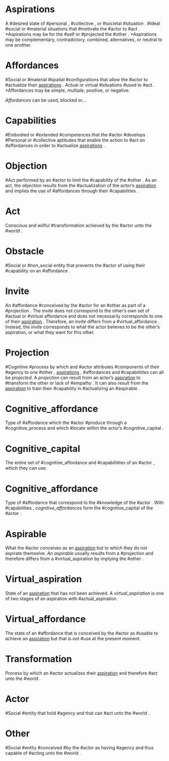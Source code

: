 # Aspirations
A #desired state of #personal , #collective , or #societal #situation . #Ideal #social or #material situations that #motivate the #actor to #act . *Aspirations may be for the #self or #projected the #other . *Aspirations may be complementary, contradictory, combined, alternatives, or neutral to one another.

# Affordances
#Social or #material #spatial #configurations that allow the #actor to #actualize their [aspirations] . Actual or virtual #situations #used to #act . *Affordances may be simple, multiple, positive, or negative.

*Affordances* can be used, blocked or...

# Capabilities
#Embodied or #extended #competences that the #actor #develops . #Personal or #collective aptitudes that enable the action to #act on #affordances in order to #actualize [aspirations] .

# Objection
#Act performed by an #actor to limit the #capability of the #other . As an act, the *objection* results from the #actualization of the actor’s [aspiration] and implies the use of #affordances through their #capabilities . 

# Act
Conscious and willful #transformation achieved by the #actor unto the #world . 

# Obstacle
#Social or #non_social entity that prevents the #actor of using their #capability on an #affordance .

# Invite
An #affordance #conceived by the #actor for an #other as part of a #projection . The *invite* does not correspond to the other’s own set of #actual or #virtual affordance and does not necessarily corresponds to one of their [aspiration] . Therefore, an *invite* differs from a #virtual_affordance . Instead, the *invite* corresponds to what the actor believes to be the other’s aspiration, or what they want for this other. 

# Projection
#Cognitive #process by which and #actor attributes #components of their #agency to one #other . [aspirations] , #affordances and #capabilitites can all be *projected*. A *projection* can result from an actor’s [aspiration] to #transform the other or lack of #empathy . It can also result from the [aspiration] to train their #capability in #actualizing an #aspirable .

# Cognitive_affordance
Type of #affordance which the #actor #produce through a #cognitive_process and which #locate within the actor’s #cognitive_capital .

# Cognitive_capital
The entire set of #cognitive_affordance and #capabiltities of an #actor , which they can use.

# Cognitive_affordance
Type of #affordance that correspond to the #knowledge of the #actor . With #capabilities , *cognitive_affordances* form the #cognitive_capital of the #actor . 

# Aspirable
What the #actor conceives as an [aspiration] but to which they do not aspirate themselve. An *aspirable* usually results from a #projection and therefore differs from a #virtual_aspiration by implying the #other .

# Virtual_aspiration
State of an [aspiration] that has not been achieved. A *virtual_aspiration* is one of two stages of an aspiration with #actual_aspiration . 

# Virtual_affordance
The state of an #affordance that is conceived by the #actor as #usable to achieve an [aspiration] but that is not #use at the present moment. 

# Transformation
Process by which an #actor actualizes their [aspiration] and therefore #act unto the #world .

# Actor
#Social #entity that hold #agency and that can #act unto the #world .

# Other
#Social #entity #conceived #by the #actor as having #agency and thus capable of #acting unto the #world .


[aspiration]:https://github.com/sjinko/theory/blob/master/dictionary.md#aspirations

[aspirations]:https://github.com/sjinko/theory/blob/master/dictionary.md#aspirations

